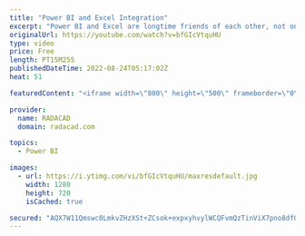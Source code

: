 ```yaml
---
title: "Power BI and Excel Integration"
excerpt: "Power BI and Excel are longtime friends of each other, not only because Power BI components come from add-ins introduced in Excel but also because of how these two tools interact with each other from the Power BI Service. This post is not about using Power Query or Power Pivot components in Excel. This"
originalUrl: https://youtube.com/watch?v=bfGIcVtquHU
type: video
price: Free
length: PT15M25S
publishedDateTime: 2022-08-24T05:17:02Z
heat: 51

featuredContent: "<iframe width=\"800\" height=\"500\" frameborder=\"0\" src=\"https://www.youtube.com/embed/bfGIcVtquHU\" allow=\"accelerometer; autoplay; encrypted-media; gyroscope; picture-in-picture\" allowfullscreen></iframe>"

provider:
  name: RADACAD
  domain: radacad.com

topics:
  - Power BI

images:
  - url: https://i.ytimg.com/vi/bfGIcVtquHU/maxresdefault.jpg
    width: 1280
    height: 720
    isCached: true

secured: "AQX7W11Qmswc0LmkvZHzXSt+ZCsok+expxyhvylWCQFvmQzTinViX7pno8dfOLzrFF3w+LUlP6q6cHm9D6ELboE3XNXYLSPe/WFCgy5oaP1JZH7754zSyYDoVaC2VspbyHhUgNIwcscvaMnEWHEqIrLN8hYZFShvsS67TkmSUy6tnTwctxBfF6g+Z3u+qmWbmjHrlToFt8KmaYok7xaFD5gWprsDd2f5ZBMCY7NhbtamPeh8wabHlHQJi6l1gdsMw0UtQY1zEcEHbbo7zuQEt7/Z3mQaUXyieX3j2XaEc4TCqjO3dBB2KftIF0vPMqgES3H/RRKP3b/F+fgxfe37MKy1CfOBuWCD+V3AwgmJYAj22v2B3wrE8Nhx21nxKfW09wJSPbZNePsJ3M/emP4dN1uehDTn7Ba0sOSMr8FWes0=;638VVNAOJ5fmuXVV4mZJwA=="
---
```


